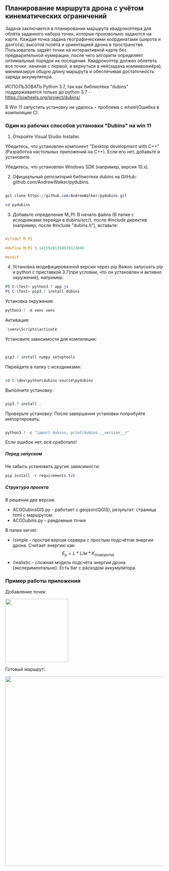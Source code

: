 ## Планирование маршрута дрона с учётом кинематических ограничений
Задача заключается в планировании маршрута квадрокоптера для облёта заданного набора точек, которые произвольно задаются на карте. Каждая точка задана географическими координатами (широта и долгота), высотой полёта и ориентацией дрона в пространстве. Пользователь задаёт точки на интерактивной карте без предварительной нумерации, после чего алгоритм определяет оптимальный порядок их посещения. Квадрокоптер должен облететь все точки, начиная с первой, и вернуться в неё(задача коммивояжёра), минимизируя общую длину маршрута и обеспечивая достаточность заряда аккумулятора.



ИСПОЛЬЗОВАТЬ Python 3.7, так как библиотека "dubins" поддерживается только до python 3.7 - https://piwheels.org/project/dubins/

В Win 11 запустить установку не удалось - проблема с wheel(Ошибка в компиляции C). 
  
### Один из рабочих способов установки "Dubins" на win 11

1. Откройте Visual Studio Installer.

Убедитесь, что установлен компонент "Desktop development with C++" (Разработка настольных приложений на C++). Если его нет, добавьте и установите.

Убедитесь, что установлен Windows SDK (например, версия 10.x).

2. Официальный репозиторий библиотеки dubins на GitHub: github.com/AndrewWalker/pydubins.

```powershell

git clone https://github.com/AndrewWalker/pydubins.git

cd pydubins

```

3. Добавьте определение M_PI: В начало файла (В папке с исходниками перейди в dubins/src/), после #include директив (например, после #include "dubins.h"), вставьте:

```c

#ifndef M_PI

#define M_PI 3.14159265358979323846

#endif

```

  4. Установка модифицированной версии через pip
Важно запускать pip и python с приставкой 3.7(при условии, что он установлен и активно окружение), например:
```powershell
PS C:\Test> python3.7 app.js
PS C:\Test> pip3.7 install dubins
```

Установка окружения:
```powershell
python3.7 -m venv venv
```
Активация:

```powershell
.\venv\Scripts\activate
```


Установите зависимости для компиляции:

```powershell


pip3.7 install numpy setuptools

```

Перейдите в папку с исходниками:

```powershell

cd C:\dev\python\dubins-source\pydubins

```

Выполните установку:

```powershell

pip3.7 install .

```

Проверьте установку:
После завершения установки попробуйте импортировать:

```powershell

python3.7 -c "import dubins; print(dubins.__version__)"

```

Если ошибок нет, всё сработало!

##### Перед запуском
Не забыть установить другие зависимости: 
```powershell
pip install -r requirements.txt
```

##### Структура проекта
  

В решении две версии.

- ACODubinsGIS.py - работает с geojson(QGIS), результат: страница html с маршрутом.
- ACODubins.py - рандомные точки


В папке server:
- /simple - простая версия сервера с простым подсчётом энергии дрона. Считает энергию как: 
$$Е_р = L * L/м * K_(поворота)$$ 
- /realistic - сложная модель подсчёта энергии дрона (экспериментально). Есть баг с расходом аккумулятора.

### Пример работы приложения
Добавление точек:

<img alt="" src="https://github.com/user-attachments/assets/fca2436f-ea79-4228-839c-e77724ab7441" width="200">

Готовый маршрут:

<img alt="" src="https://github.com/user-attachments/assets/5ce7f992-e00d-44ed-93d8-a06f8c29ac92" width="600">









